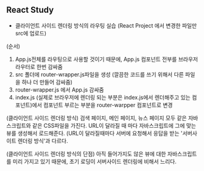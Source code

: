 ## React Study


- 클라이언트 사이드 렌더링 방식의 라우팅 실습 
(React Project 에서 변경한 파일만 src에 업로드) 

(순서)
1. App.js전체를 라우팅으로 사용할 것이기 때문에, App.js 컴포넌트 전부를 브라우저 라우터로 한번 감싸줌 
2. src 폴더에 router-wrapper.js파일을 생성 (깔끔한 코드를 쓰기 위해서 다른 파일을 하나 더 만들어 감싸줌)
3. router-wrapper.js 에서 App.js 감싸줌 
4. index.js (실제로 브라우저에 렌더링 되는 부분은 index.js에서 렌더해주고 있는 <App /> 컴포넌트)에서 <App />컴포넌트 부르는 부분을 router-warpper 컴포넌트로 변경

(클라이언트 사이드 렌더링 방식) 
검색 페이지, 메인 페이지, 뉴스 페이지 모두 같은 자바스크립트와 같은 CSS파일을 가진다. 
URL이 달라질 때 마다 자바스크립트에 그에 맞는 뷰를 생성해서 로드해준다. (URL이 달라질때마다 서버에 요청해서 응답을 받는 '서버사이트 렌더링 방식'과 다르다.

(클라이언트 사이드 렌더링 방식의 단점)
아직 들어가지도 않은 뷰에 대한 자바스크립트를 미리 가지고 있기 때문에, 초기 로딩이 서버사이드 렌더링에 비해서 느리다. 
